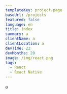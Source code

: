 ```yaml
---
templateKey: project-page
baseUrl: /projects
featured: false
language: en
title: index
summary: a
clientName: a
clientLocation: a
devTime: 22
devMonths: 20
image: /img/react.png
tags:
  - React
  - React Native
---
```

a
